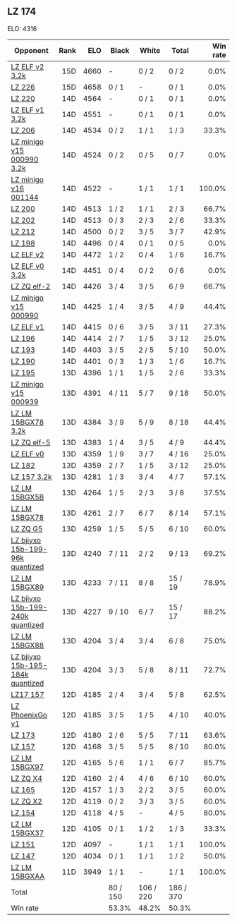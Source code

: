 ## LZ 174 ##

ELO: 4316

Opponent | Rank | ELO | Black | White | Total | Win rate
---------|-----:|----:|-------|-------|-------|-------:
[LZ ELF v2 3.2k](LZ%20ELF%20v2%203.2k.md) | 15D | 4660 | - | 0 / 2 | 0 / 2 | 0.0%
[LZ 226](LZ%20226.md) | 15D | 4658 | 0 / 1 | - | 0 / 1 | 0.0%
[LZ 220](LZ%20220.md) | 14D | 4564 | - | 0 / 1 | 0 / 1 | 0.0%
[LZ ELF v1 3.2k](LZ%20ELF%20v1%203.2k.md) | 14D | 4551 | - | 0 / 1 | 0 / 1 | 0.0%
[LZ 206](LZ%20206.md) | 14D | 4534 | 0 / 2 | 1 / 1 | 1 / 3 | 33.3%
[LZ minigo v15 000990 3.2k](LZ%20minigo%20v15%20000990%203.2k.md) | 14D | 4524 | 0 / 2 | 0 / 5 | 0 / 7 | 0.0%
[LZ minigo v16 001144](LZ%20minigo%20v16%20001144.md) | 14D | 4522 | - | 1 / 1 | 1 / 1 | 100.0%
[LZ 200](LZ%20200.md) | 14D | 4513 | 1 / 2 | 1 / 1 | 2 / 3 | 66.7%
[LZ 202](LZ%20202.md) | 14D | 4513 | 0 / 3 | 2 / 3 | 2 / 6 | 33.3%
[LZ 212](LZ%20212.md) | 14D | 4500 | 0 / 2 | 3 / 5 | 3 / 7 | 42.9%
[LZ 198](LZ%20198.md) | 14D | 4496 | 0 / 4 | 0 / 1 | 0 / 5 | 0.0%
[LZ ELF v2](LZ%20ELF%20v2.md) | 14D | 4472 | 1 / 2 | 0 / 4 | 1 / 6 | 16.7%
[LZ ELF v0 3.2k](LZ%20ELF%20v0%203.2k.md) | 14D | 4451 | 0 / 4 | 0 / 2 | 0 / 6 | 0.0%
[LZ ZQ elf-2](LZ%20ZQ%20elf-2.md) | 14D | 4426 | 3 / 4 | 3 / 5 | 6 / 9 | 66.7%
[LZ minigo v15 000990](LZ%20minigo%20v15%20000990.md) | 14D | 4425 | 1 / 4 | 3 / 5 | 4 / 9 | 44.4%
[LZ ELF v1](LZ%20ELF%20v1.md) | 14D | 4415 | 0 / 6 | 3 / 5 | 3 / 11 | 27.3%
[LZ 196](LZ%20196.md) | 14D | 4414 | 2 / 7 | 1 / 5 | 3 / 12 | 25.0%
[LZ 193](LZ%20193.md) | 14D | 4403 | 3 / 5 | 2 / 5 | 5 / 10 | 50.0%
[LZ 190](LZ%20190.md) | 14D | 4401 | 0 / 3 | 1 / 3 | 1 / 6 | 16.7%
[LZ 195](LZ%20195.md) | 13D | 4396 | 1 / 1 | 1 / 5 | 2 / 6 | 33.3%
[LZ minigo v15 000939](LZ%20minigo%20v15%20000939.md) | 13D | 4391 | 4 / 11 | 5 / 7 | 9 / 18 | 50.0%
[LZ LM 15BGX78 3.2k](LZ%20LM%2015BGX78%203.2k.md) | 13D | 4384 | 3 / 9 | 5 / 9 | 8 / 18 | 44.4%
[LZ ZQ elf-5](LZ%20ZQ%20elf-5.md) | 13D | 4383 | 1 / 4 | 3 / 5 | 4 / 9 | 44.4%
[LZ ELF v0](LZ%20ELF%20v0.md) | 13D | 4359 | 1 / 9 | 3 / 7 | 4 / 16 | 25.0%
[LZ 182](LZ%20182.md) | 13D | 4359 | 2 / 7 | 1 / 5 | 3 / 12 | 25.0%
[LZ 157 3.2k](LZ%20157%203.2k.md) | 13D | 4281 | 1 / 3 | 3 / 4 | 4 / 7 | 57.1%
[LZ LM 15BGX5B](LZ%20LM%2015BGX5B.md) | 13D | 4264 | 1 / 5 | 2 / 3 | 3 / 8 | 37.5%
[LZ LM 15BGX78](LZ%20LM%2015BGX78.md) | 13D | 4261 | 2 / 7 | 6 / 7 | 8 / 14 | 57.1%
[LZ ZQ G5](LZ%20ZQ%20G5.md) | 13D | 4259 | 1 / 5 | 5 / 5 | 6 / 10 | 60.0%
[LZ bjiyxo 15b-199-96k quantized](LZ%20bjiyxo%2015b-199-96k%20quantized.md) | 13D | 4240 | 7 / 11 | 2 / 2 | 9 / 13 | 69.2%
[LZ LM 15BGX89](LZ%20LM%2015BGX89.md) | 13D | 4233 | 7 / 11 | 8 / 8 | 15 / 19 | 78.9%
[LZ bjiyxo 15b-199-240k quantized](LZ%20bjiyxo%2015b-199-240k%20quantized.md) | 13D | 4227 | 9 / 10 | 6 / 7 | 15 / 17 | 88.2%
[LZ LM 15BGX88](LZ%20LM%2015BGX88.md) | 13D | 4204 | 3 / 4 | 3 / 4 | 6 / 8 | 75.0%
[LZ bjiyxo 15b-195-184k quantized](LZ%20bjiyxo%2015b-195-184k%20quantized.md) | 13D | 4204 | 3 / 3 | 5 / 8 | 8 / 11 | 72.7%
[LZ17 157](LZ17%20157.md) | 12D | 4185 | 2 / 4 | 3 / 4 | 5 / 8 | 62.5%
[LZ PhoenixGo v1](LZ%20PhoenixGo%20v1.md) | 12D | 4185 | 3 / 5 | 1 / 5 | 4 / 10 | 40.0%
[LZ 173](LZ%20173.md) | 12D | 4180 | 2 / 6 | 5 / 5 | 7 / 11 | 63.6%
[LZ 157](LZ%20157.md) | 12D | 4168 | 3 / 5 | 5 / 5 | 8 / 10 | 80.0%
[LZ LM 15BGX97](LZ%20LM%2015BGX97.md) | 12D | 4165 | 5 / 6 | 1 / 1 | 6 / 7 | 85.7%
[LZ ZQ X4](LZ%20ZQ%20X4.md) | 12D | 4160 | 2 / 4 | 4 / 6 | 6 / 10 | 60.0%
[LZ 165](LZ%20165.md) | 12D | 4157 | 1 / 3 | 2 / 2 | 3 / 5 | 60.0%
[LZ ZQ X2](LZ%20ZQ%20X2.md) | 12D | 4119 | 0 / 2 | 3 / 3 | 3 / 5 | 60.0%
[LZ 154](LZ%20154.md) | 12D | 4118 | 4 / 5 | - | 4 / 5 | 80.0%
[LZ LM 15BGX37](LZ%20LM%2015BGX37.md) | 12D | 4105 | 0 / 1 | 1 / 2 | 1 / 3 | 33.3%
[LZ 151](LZ%20151.md) | 12D | 4097 | - | 1 / 1 | 1 / 1 | 100.0%
[LZ 147](LZ%20147.md) | 12D | 4034 | 0 / 1 | 1 / 1 | 1 / 2 | 50.0%
[LZ LM 15BGXAA](LZ%20LM%2015BGXAA.md) | 11D | 3949 | 1 / 1 | - | 1 / 1 | 100.0%
Total | | | 80 / 150 | 106 / 220 | 186 / 370 | 
Win rate| | | 53.3% | 48.2% | 50.3% | 
